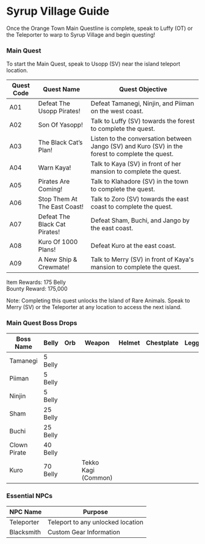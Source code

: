 # Syrup Village Guide

Once the Orange Town Main Questline is complete, speak to Luffy (OT) or the Teleporter to warp to Syrup Village and begin questing!

### Main Quest

To start the Main Quest, speak to Usopp (SV) near the island teleport location.

| Quest Code| Quest Name                    | Quest Objective|
|-----------|-----------                    |-----------|
| A01       | Defeat The Usopp Pirates!     |Defeat Tamanegi, Ninjin, and Piiman on the west coast.|
| A02       | Son Of Yasopp!                |Talk to Luffy (SV) towards the forest to complete the quest.|
| A03       | The Black Cat’s Plan!         |Listen to the conversation between Jango (SV) and Kuro (SV) in the forest to complete the quest.|
| A04       | Warn Kaya!                    |Talk to Kaya (SV) in front of her mansion to complete the quest.|
| A05       | Pirates Are Coming!           |Talk to Klahadore (SV) in the town to complete the quest.|
| A06       | Stop Them At The East Coast!  |Talk to Zoro (SV) towards the east coast to complete the quest.|
| A07       | Defeat The Black Cat Pirates! |Defeat Sham, Buchi, and Jango by the east coast.|
| A08       | Kuro Of 1000 Plans!           |Defeat Kuro at the east coast.|
| A09       | A New Ship & Crewmate!        |Talk to Merry (SV) in front of Kaya's mansion to complete the quest.|

Item Rewards: 175 Belly<br>
Bounty Reward: 175,000

Note: Completing this quest unlocks the Island of Rare Animals. Speak to Merry (SV) or the Teleporter at any location to access the next island.

### Main Quest Boss Drops

| Boss Name         | Belly      | Orb       | Weapon               | Helmet    | Chestplate | Leggings  | Boots     | Other     |
|-----------        |----------- |-----------|-----------           |-----------|----------- |-----------|-----------|-----------|
| Tamanegi          | 5 Belly    |           |                      |           |            |           |           |           |
| Piiman            | 5 Belly    |           |                      |           |            |           |           |           |
| Ninjin            | 5 Belly    |           |                      |           |            |           |           |           |
| Sham              | 25 Belly   |           |                      |           |            |           |           |           |
| Buchi             | 25 Belly   |           |                      |           |            |           |           |           |
| Clown Pirate      | 40 Belly   |           |                      |           |            |           |           |           |
| Kuro              | 70 Belly   |           | Tekko Kagi (Common)  |           |            |           |           |           |

### Essential NPCs

| NPC Name         | Purpose                            |
|-------------     |-----------                         |
| Teleporter       | Teleport to any unlocked location  |
| Blacksmith       | Custom Gear Information            |